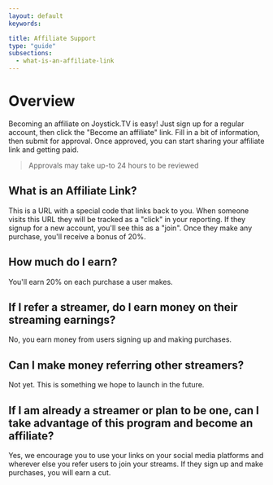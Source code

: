 ```yaml
---
layout: default
keywords:

title: Affiliate Support
type: "guide"
subsections:
  - what-is-an-affiliate-link
---
```


# Overview

Becoming an affiliate on Joystick.TV is easy! Just sign up for a regular account, then click the "Become an affiliate" link. Fill in a bit of information, then submit for approval. Once approved, you can start sharing your affiliate link and getting paid.

> Approvals may take up-to 24 hours to be reviewed

## What is an Affiliate Link?
This is a URL with a special code that links back to you. When someone visits this URL they will be tracked as a "click" in your reporting. If they signup for a new account, you'll see this as a "join". Once they make any purchase, you'll receive a bonus of 20%.

## How much do I earn?
You'll earn 20% on each purchase a user makes.

## If I refer a streamer, do I earn money on their streaming earnings?
No, you earn money from users signing up and making purchases.

## Can I make money referring other streamers?
Not yet. This is something we hope to launch in the future.

## If I am already a streamer or plan to be one, can I take advantage of this program and become an affiliate?
Yes, we encourage you to use your links on your social media platforms and wherever else you refer users to join your streams. If they sign up and make purchases, you will earn a cut.
